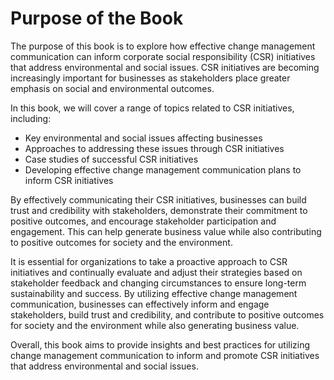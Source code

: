 Purpose of the Book
=================================

The purpose of this book is to explore how effective change management communication can inform corporate social responsibility (CSR) initiatives that address environmental and social issues. CSR initiatives are becoming increasingly important for businesses as stakeholders place greater emphasis on social and environmental outcomes.

In this book, we will cover a range of topics related to CSR initiatives, including:

* Key environmental and social issues affecting businesses
* Approaches to addressing these issues through CSR initiatives
* Case studies of successful CSR initiatives
* Developing effective change management communication plans to inform CSR initiatives

By effectively communicating their CSR initiatives, businesses can build trust and credibility with stakeholders, demonstrate their commitment to positive outcomes, and encourage stakeholder participation and engagement. This can help generate business value while also contributing to positive outcomes for society and the environment.

It is essential for organizations to take a proactive approach to CSR initiatives and continually evaluate and adjust their strategies based on stakeholder feedback and changing circumstances to ensure long-term sustainability and success. By utilizing effective change management communication, businesses can effectively inform and engage stakeholders, build trust and credibility, and contribute to positive outcomes for society and the environment while also generating business value.

Overall, this book aims to provide insights and best practices for utilizing change management communication to inform and promote CSR initiatives that address environmental and social issues.
